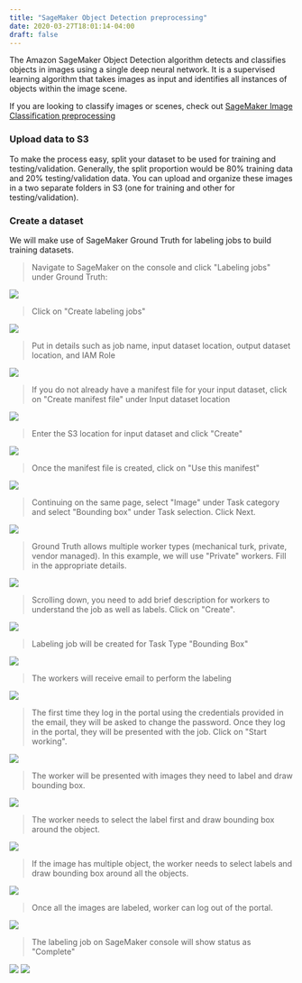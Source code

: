 ```yaml
---
title: "SageMaker Object Detection preprocessing"
date: 2020-03-27T18:01:14-04:00
draft: false
---
```


The Amazon SageMaker Object Detection algorithm detects and classifies objects in images using a single deep neural network. It is a supervised learning algorithm that takes images as input and identifies all instances of objects within the image scene.

If you are looking to classify images or scenes, check out [SageMaker Image Classification preprocessing](../sagescenes)

### Upload data to S3

To make the process easy, split your dataset to be used for training and testing/validation. Generally, the split proportion would be 80% training data and 20% testing/validation data. You can upload and organize these images in a two separate folders in S3 (one for training and other for testing/validation).

### Create a dataset

We will make use of SageMaker Ground Truth for labeling jobs to build training datasets.

> Navigate to SageMaker on the console and click "Labeling jobs" under Ground Truth:

![](/images/groundtruth-page.png)

> Click on "Create labeling jobs"

![](/images/gt-create-labeling-job.png)

> Put in details such as job name, input dataset location, output dataset location, and IAM Role

![](/images/gt-job-details-1.png)

> If you do not already have a manifest file for your input dataset, click on "Create manifest file" under Input dataset location

![](/images/input-dataset-manifest-file.png)

> Enter the S3 location for input dataset and click "Create"

![](/images/input-dataset-manifest-file-1.png)

> Once the manifest file is created, click on "Use this manifest"

![](/images/input-dataset-manifest-file-2.png)

> Continuing on the same page, select "Image" under Task category and select "Bounding box" under Task selection. Click Next.

![](/images/gt-job-details-2.png)

> Ground Truth allows multiple worker types (mechanical turk, private, vendor managed). In this example, we will use "Private" workers. Fill in the appropriate details.

![](/images/gt-worker-config.png)

> Scrolling down, you need to add brief description for workers to understand the job as well as labels. Click on "Create".

![](/images/gt-worker-config-1.png)

> Labeling job will be created for Task Type "Bounding Box"

![](/images/labeling-job.png)

> The workers will receive email to perform the labeling

![](/images/worker-email.png)

> The first time they log in the portal using the credentials provided in the email, they will be asked to change the password. Once they log in the portal, they will be presented with the job. Click on "Start working".

![](/images/worker-portal.png)

> The worker will be presented with images they need to label and draw bounding box.

![](/images/draw-bounding-box-1.png)

>The worker needs to select the label first and draw bounding box around the object.

![](/images/draw-bounding-box-2.png)

> If the image has multiple object, the worker needs to select labels and draw bounding box around all the objects.

![](/images/draw-bounding-box-multiple.png)

> Once all the images are labeled, worker can log out of the portal.

![](/images/worker-portal-job-done.png)

> The labeling job on SageMaker console will show status as "Complete"

![](/images/labeling-job-done.png)
![](/images/labeling-job-summary.png)
